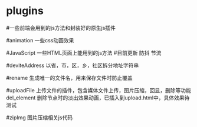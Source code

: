 # plugins
#一些前端会用到的js方法和封装好的原生js插件

#animation 一些css动画效果

#JavaScript 一些HTML页面上能用到的js方法
#目前更新 防抖 节流

#deviteAddress
以省，市，区，乡，社区拆分地址字符串

#rename
生成唯一的文件名，用来保存文件时防止覆盖

#uploadFile
上传文件的插件，包含媒体文件上传，图片压缩，回显，删除等功能
del_element 删除节点时的淡出效果动画，已插入到upload.html中，具体效果待测试

#zipImg
图片压缩相关js代码

